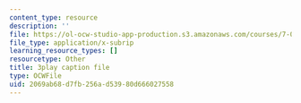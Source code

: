 ```yaml
---
content_type: resource
description: ''
file: https://ol-ocw-studio-app-production.s3.amazonaws.com/courses/7-01sc-fundamentals-of-biology-fall-2011/2069ab68d7fb256ad53980d666027558_uBRdfsz_YB4.srt
file_type: application/x-subrip
learning_resource_types: []
resourcetype: Other
title: 3play caption file
type: OCWFile
uid: 2069ab68-d7fb-256a-d539-80d666027558
---
```


